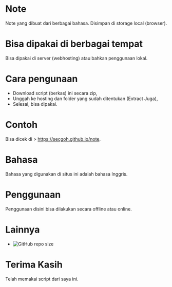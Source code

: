 # Note
Note yang dibuat dari berbagai bahasa. Disimpan di storage local (browser).

# Bisa dipakai di berbagai tempat
Bisa dipakai di server (webhosting) atau bahkan penggunaan lokal.

# Cara pengunaan
- Download script (berkas) ini secara zip,
- Unggah ke hosting dan folder yang sudah ditentukan (Extract Juga),
- Selesai, bisa dipakai.

# Contoh
Bisa dicek di > https://secgoh.github.io/note.

# Bahasa
Bahasa yang digunakan di situs ini adalah bahasa Inggris.

# Penggunaan
Penggunaan disini bisa dilakukan secara offline atau online.

# Lainnya
- <img alt="GitHub repo size" src="https://img.shields.io/github/repo-size/secgoh/note">

# Terima Kasih
Telah memakai script dari saya ini.
